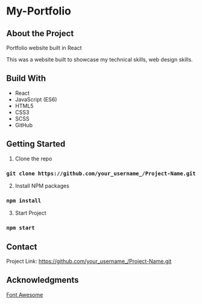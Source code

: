 # My-Portfolio

## About the Project

Portfolio website built in React

This was a website built to showcase my technical skills, web design skills.

## Build With

 - React
 - JavaScript (ES6)
 - HTML5
 - CSS3
 - SCSS
 - GitHub

##  Getting Started
1. Clone the repo
### `git clone https://github.com/your_username_/Project-Name.git`

2. Install NPM packages
### `npm install`

3. Start Project
### `npm start`


## Contact
Project Link: https://github.com/your_username_/Project-Name.git

## Acknowledgments
[Font Awesome](https://fontawesome.com/)
